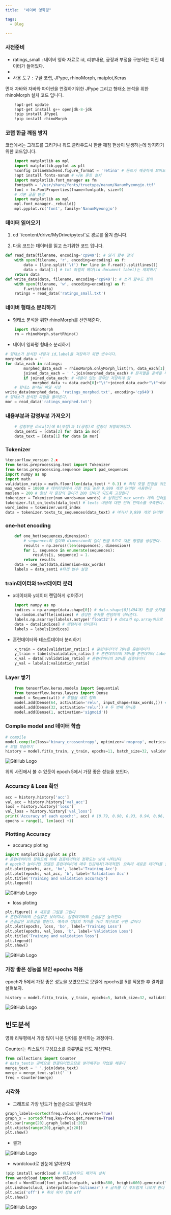 ```yaml
---
title:  "네이버 영화평"

tags:
  - Blog

---
```


### 

### 사전준비

- ratings_small : 네이버 영화 자료로 id, 리뷰내용, 긍정과 부정을 구분하는 이진 데이터가 들어있다.
- 
- 사용 도구 : 구글 코랩, JPype, rhinoMorph, matplot,Keras

먼저 자바와 자바와 파이썬을 연결하기위한 JPype 그리고 형태소 분석을 위한 rhinoMorph 설치 코드 입니다.

```python
    !apt-get update
    !apt-get install g++ openjdk-8-jdk
    !pip install JPype1
    !pip install rhinoMorph
```

### 코랩 한글 깨짐 방지

코랩에서는 그래프를 그리거나 워드 클라우드시 한글 깨짐 현상이 발생하는데 방지하기 위한 코드입니다.

```python
    import matplotlib as mpl
    import matplotlib.pyplot as plt
    %config InlineBackend.figure_format = 'retina' # 폰트가 깨끗하게 보이도록 설정
    !apt install fonts-nanum # 나눔 폰트 설치
    import matplotlib.font_manager as fm
    fontpath = '/usr/share/fonts/truetype/nanum/NanumMyeongjo.ttf'
    font = fm.FontProperties(fname=fontpath, size=9)
    # 기본 글꼴 변경
    import matplotlib as mpl
    mpl.font_manager._rebuild()
    mpl.pyplot.rc('font', family='NanumMyeongjo')
```

### 데이터 읽어오기

1. cd '/content/drive/MyDrive/pytest'로 경로를 옮겨 줍니다.

2. 다음 코드는 데이터를 읽고 쓰기위한 코드 입니다.

```python
def read_data(filename, encoding='cp949'): # 읽기 함수 정의
    with open(filename, 'r', encoding=encoding) as f:
        data = [line.split('\t') for line in f.read().splitlines()]
        data = data[1:] # txt 파일의 헤더(id document label)는 제외하기
    return data
def write_data(data, filename, encoding='cp949'): # 쓰기 함수도 정의
    with open(filename, 'w', encoding=encoding) as f:
        f.write(data)
    ratings = read_data('ratings_small.txt')
```

### 네이버 형태소 분리하기

- 형태소 분석을 위한 rhinoMorph를 선언해준다.

```python
    import rhinoMorph
    rn = rhinoMorph.startRhino()
```
- 네이버 영화평 형태소 분리하기 

```python
# 형태소가 분석된 내용과 id,label을 저장하기 위한 변수이다.
morphed_data = ''
for data_each in ratings:
        morphed_data_each = rhinoMorph.onlyMorph_list(rn, data_each[1], pos=['NNG', 'NNP', 'VV', 'VA', 'XR', 'IC', 'MM', 'MAG', 'MAJ'], eomi= True)
        joined_data_each = ' '.join(morphed_data_each) # 문자열을 공백을 두고 하나로 연결
        if joined_data_each: # 내용이 있는 경우만 저장하게 함
            morphed_data += data_each[0]+"\t"+joined_data_each+"\t"+data_each[2]+"\n"
    # 형태소 분석된 파일 저장
write_data(morphed_data, 'ratings_morphed.txt', encoding='cp949')
# 형태소가 분석된 파일을 불러온다.
mor = read_data('ratings_morphed.txt')
```
### 내용부분과 감정부분 가져오기

```python
    # 감정부분 data[2]에 0(부정)과 1(긍정)로 감정이 저장되어있다.
    data_senti = [data[2] for data in mor]
    data_text = [data[1] for data in mor]
```

### Tokenizer

```python
%tensorflow_version 2.x
from keras.preprocessing.text import Tokenizer
from keras.preprocessing.sequence import pad_sequences
import numpy as np
import math
validation_ratio = math.floor(len(data_text) * 0.3) # 최적 모델 판정을 위한 검증 샘플은 전체의 30%로 한다
max_words = 10000 # 데이터셋에서 가장 빈도 높은 9,999 개의 단어만 사용한다
maxlen = 200 # 항상 각 문장의 길이가 200 단어가 되도록 고정한다
tokenizer = Tokenizer(num_words=max_words) # 상위빈도 max_words 개의 단어를 추려내는 Tokenizer 객체 생성
tokenizer.fit_on_texts(data_text) # texts 내용에 대한 단어 인덱스를 구축한다. 사용할 단어가 결정된다
word_index = tokenizer.word_index
data = tokenizer.texts_to_sequences(data_text) # 여기서 9,999 개의 단어만 추출된다.
```

### one-hot encoding 

```python
    def one_hot(sequences,dimension):
        # sequences의 길이와 dimension의 길이 만큼 0으로 채운 행렬을 생성한다.
        results = np.zeros((len(sequences), dimension))
        for i, sequence in enumerate(sequences):
            results[i, sequence] = 1.
        return results
    data = one_hot(data,dimension=max_words)
    labels = data_senti #타겟 변수 설정
```

### train데이터와 test데이터 분리

- x데이터와 y데이터 랜덤하게 섞어주기

```python
    import numpy as np
    indices = np.arange(data.shape[0]) # data.shape[0](494개) 만큼 숫자를 생서어해준다.
    np.random.shuffle(indices) # 생성한 숫자를 랜덤하게 섞어준다.
    labels.np.asarray(labels).astype('float32') # data가 np.array이므로 labels도 똑같이 바꿔준다.
    data = data[indices] # 랜덤하게 섞어준다
    labels = labels[indices]
```

- 훈련데이터와 테스트데이터 분리하기

```python
    x_train = data[validation_ratio:] # 훈련데이터의 70%를 훈련데이터
    y_train = labels[validation_ratio:] # 훈련데이터의 70%를 훈련데이터 Label (data와 labels는 같은 순서)
    x_val = data[:validation_ratio] # 훈련데이터의 30%를 검증데이터
    y_val = labels[:validation_ratio] 
```

### Layer 쌓기

```python
    from tensorflow.keras.models import Sequential
    from tensorflow.keras.layers import Dense
    model = Sequential() # 모델을 새로 정의
    model.add(Dense(64, activation='relu', input_shape=(max_words,))) # 첫 번째 은닉층. activation은 다음 층으로 값을 넘기는 방법
    model.add(Dense(32, activation='relu')) # 두 번째 은닉층
    model.add(Dense(1, activation='sigmoid'))
```

### Complie model and 데이터 학습

```python
# compile
model.compile(loss='binary_crossentropy', optimizer='rmsprop', metrics=['acc'])
# 모델 학습하기
history = model.fit(x_train, y_train, epochs=11, batch_size=32, validation_data=(x_val, y_val))

```
![GitHub Logo](/image/네이버영화평/epoch결과.png)

위의 사진에서 볼 수 있듯이 epoch 5에서 가장 좋은 성능을 보인다. 

### Accuracy & Loss 확인

```python
acc = history.history['acc']
val_acc = history.history['val_acc']
loss = history.history['loss']
val_loss = history.history['val_loss']
print('Accuracy of each epoch:', acc) # [0.79, 0.90, 0.93, 0.94, 0.96, 0.97, 0.98, 0.98, 0.98, 0.99]
epochs = range(1, len(acc) +1)
```

### Plotting Accuracy

- accuracy ploting

```python
import matplotlib.pyplot as plt
# 훈련데이터의 정확도에 비해 검증데이터의 정확도는 낮게 나타난다
# epoch가 늘어나면 모델은 훈련데이터에 매우 민감해져(과대적합) 오히려 새로운 데이터를 잘 못 맞춘다
plt.plot(epochs, acc, 'bo', label='Training Acc')
plt.plot(epochs, val_acc, 'b', label='Validation Acc')
plt.title('Training and validation accuracy')
plt.legend() 
```
![GitHub Logo](/image/네이버영화평/accploting.png)

- loss ploting

```python
plt.figure() # 새로운 그림을 그린다
# 훈련데이터의 손실값은 낮아지나, 검증데이터의 손실값은 높아진다
# 손실값은 오류값을 말한다. 예측과 정답의 차이를 거리 계산으로 구한 값이다
plt.plot(epochs, loss, 'bo', label='Training Loss')
plt.plot(epochs, val_loss, 'b', label='Validation Loss')
plt.title('Training and validation loss')
plt.legend()
plt.show()
```
![GitHub Logo](/image/네이버영화평/lossploting.png)

### 가장 좋은 성능을 보인 epochs 적용

epoch가 5에서 가장 좋은 성능을 보였으므로 모델에 epochs를 5를 적용한 후 결과를 살펴보자.

```python
history = model.fit(x_train, y_train, epochs=5, batch_size=32, validation_data=(x_val, y_val))
```
![GitHub Logo](/image/네이버영화평/최종결과.png)

## 빈도분석

영화 리뷰평에서 가장 많이 나온 단어를 분석하는 과정이다.

Counter는 리스트의 구성요소를 종류별로 빈도 계산한다.

```python
from collections import Counter
# data_text는 공백으로 연결되어있으므로 분리해주는 작업을 해준다
merge_text = ' '.join(data_text)
merge = merge_text.split(' ')
freq = Counter(merge)
```

### 시각화

- 그래프로 가장 빈도가 높은순으로 알아보자

```python
graph_labels=sorted(freq.values(),reverse=True)
graph_x = sorted(freq,key=freq.get,reverse=True)
plt.bar(range(20),graph_labels[:20])
plt.xticks(range(20),graph_x[:20])
plt.show()
```
- 결과

![GitHub Logo](/image/네이버영화평/그래프.png)

- wordcloud로 한눈에 알아보자

```python
!pip install wordcloud # 워드클라우드 패키지 설치
from wordcloud import WordCloud
cloud = WordCloud(font_path=fontpath, width=800, height=600).generate(" ".join(graph_x))
plt.imshow(cloud, interpolation='bilinear') # 글자를 더 부드럽게 나오게 한다
plt.axis('off') # 축의 위치 정보 off
plt.show()
```
![GitHub Logo](/image/네이버영화평/클라우드.png)


